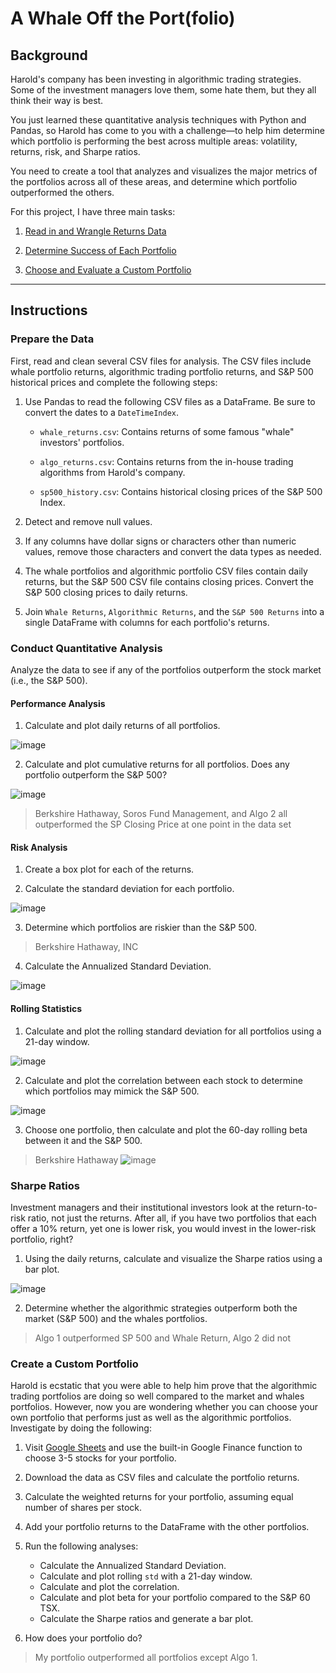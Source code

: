 # A Whale Off the Port(folio)

## Background

Harold's company has been investing in algorithmic trading strategies. Some of the investment managers love them, some hate them, but they all think their way is best.

You just learned these quantitative analysis techniques with Python and Pandas, so Harold has come to you with a challenge—to help him determine which portfolio is performing the best across multiple areas: volatility, returns, risk, and Sharpe ratios.

You need to create a tool  that analyzes and visualizes the major metrics of the portfolios across all of these areas, and determine which portfolio outperformed the others.

For this project, I have three main tasks:

1. [Read in and Wrangle Returns Data](#Prepare-the-Data)

2. [Determine Success of Each Portfolio](#Conduct-Quantitative-Analysis)

3. [Choose and Evaluate a Custom Portfolio](#Create-a-Custom-Portfolio)

---

## Instructions

### Prepare the Data

First, read and clean several CSV files for analysis. The CSV files include whale portfolio returns, algorithmic trading portfolio returns, and S&P 500 historical prices and complete the following steps:

1. Use Pandas to read the following CSV files as a DataFrame. Be sure to convert the dates to a `DateTimeIndex`.

    * `whale_returns.csv`: Contains returns of some famous "whale" investors' portfolios.

    * `algo_returns.csv`: Contains returns from the in-house trading algorithms from Harold's company.

    * `sp500_history.csv`: Contains historical closing prices of the S&P 500 Index.

2. Detect and remove null values.

3. If any columns have dollar signs or characters other than numeric values, remove those characters and convert the data types as needed.

4. The whale portfolios and algorithmic portfolio CSV files contain daily returns, but the S&P 500 CSV file contains closing prices. Convert the S&P 500 closing prices to daily returns.

5. Join `Whale Returns`, `Algorithmic Returns`, and the `S&P 500 Returns` into a single DataFrame with columns for each portfolio's returns.

### Conduct Quantitative Analysis

Analyze the data to see if any of the portfolios outperform the stock market (i.e., the S&P 500).

#### Performance Analysis

1. Calculate and plot daily returns of all portfolios.

![image](https://user-images.githubusercontent.com/98990090/172506920-5c362d2c-b46f-4f99-b2b3-4fec9922466d.png)

2. Calculate and plot cumulative returns for all portfolios. Does any portfolio outperform the S&P 500?

![image](https://user-images.githubusercontent.com/98990090/172506894-f8f7be81-4606-4102-b147-89939648c5a4.png)

> Berkshire Hathaway, Soros Fund Management, and Algo 2 all outperformed the SP Closing Price at one point in the data set

#### Risk Analysis

1. Create a box plot for each of the returns. 

2. Calculate the standard deviation for each portfolio.

![image](https://user-images.githubusercontent.com/98990090/172507023-084a367d-8ad4-46f1-9e94-e73e81affe38.png)

3. Determine which portfolios are riskier than the S&P 500.
> Berkshire Hathaway, INC

4. Calculate the Annualized Standard Deviation.

![image](https://user-images.githubusercontent.com/98990090/172507047-9bcebf2d-b5ff-4631-bf79-bc3f8e7054ef.png)

#### Rolling Statistics

1. Calculate and plot the rolling standard deviation for all portfolios using a 21-day window.

![image](https://user-images.githubusercontent.com/98990090/172507074-f1a03d3d-8ee1-49bb-9402-57c6b57b3ae4.png)

2. Calculate and plot the correlation between each stock to determine which portfolios may mimick the S&P 500.

![image](https://user-images.githubusercontent.com/98990090/172507106-b55537ac-b5bb-4428-86f9-324ec5d867c5.png)

3. Choose one portfolio, then calculate and plot the 60-day rolling beta between it and the S&P 500.

> Berkshire Hathaway
![image](https://user-images.githubusercontent.com/98990090/172507140-f545141d-c0b0-4595-85b4-9655f1d85153.png)

### Sharpe Ratios

Investment managers and their institutional investors look at the return-to-risk ratio, not just the returns. After all, if you have two portfolios that each offer a 10% return, yet one is lower risk, you would invest in the lower-risk portfolio, right?

1. Using the daily returns, calculate and visualize the Sharpe ratios using a bar plot.

![image](https://user-images.githubusercontent.com/98990090/172507181-2f5fc8b6-fe90-4cc9-877b-d52ad9f000b4.png)

2. Determine whether the algorithmic strategies outperform both the market (S&P 500) and the whales portfolios.
> Algo 1 outperformed SP 500 and Whale Return, Algo 2 did not

### Create a Custom Portfolio

Harold is ecstatic that you were able to help him prove that the algorithmic trading portfolios are doing so well compared to the market and whales portfolios. However, now you are wondering whether you can choose your own portfolio that performs just as well as the algorithmic portfolios. Investigate by doing the following:

1. Visit [Google Sheets](https://docs.google.com/spreadsheets/) and use the built-in Google Finance function to choose 3-5 stocks for your portfolio.

2. Download the data as CSV files and calculate the portfolio returns.

3. Calculate the weighted returns for your portfolio, assuming equal number of shares per stock.

4. Add your portfolio returns to the DataFrame with the other portfolios.

5. Run the following analyses:

    * Calculate the Annualized Standard Deviation.
    * Calculate and plot rolling `std` with a 21-day window.
    * Calculate and plot the correlation.
    * Calculate and plot beta for your portfolio compared to the S&P 60 TSX.
    * Calculate the Sharpe ratios and generate a bar plot.

4. How does your portfolio do?
> My portfolio outperformed all portfolios except Algo 1.
